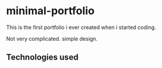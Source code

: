 # minimal-portfolio

This is the first portfolio i ever created when i started coding.

Not very complicated. simple design.

## Technologies used
